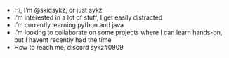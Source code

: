 - Hi, I’m @skidsykz, or just sykz
- I’m interested in a lot of stuff, I get easily distracted
- I’m currently learning python and java
- I’m looking to collaborate on some projects where I can learn hands-on, but I havent recently had the time
- How to reach me, discord sykz#0909
